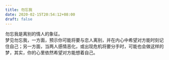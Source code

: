 ```yaml
---
title: 勿忘我
date: 2020-02-15T20:54:12+08:00
draft: false
---
```


勿忘我是离别的情人的象征。<br>
梦见勿忘我，一方面，预示你可能将要与恋人离别，并在内心中希望对方能时刻记住自己；另一方面，当两人感情恶化，或出现危机将要分手时，可能也会做这样的梦，其实，你的心里依然希望对方能想着自己。<br>
